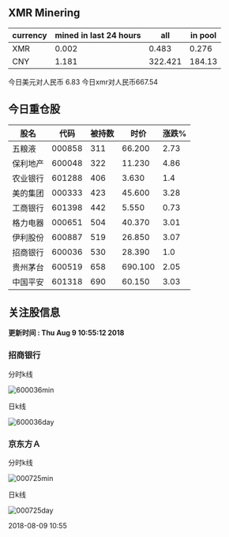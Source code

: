## XMR Minering

|currency|mined in last 24 hours|all|in pool|
|---|---|---|---|
|XMR|0.002|0.483|0.276|
|CNY|1.181|322.421|184.13|

今日美元对人民币 6.83	今日xmr对人民币667.54


## 今日重仓股 

|股名|代码|被持数|时价|涨跌%|
|---|---|---|---|---|
|五粮液|000858|311|66.200|2.73|
|保利地产|600048|322|11.230|4.86|
|农业银行|601288|406|3.630|1.4|
|美的集团|000333|423|45.600|3.28|
|工商银行|601398|442|5.550|0.73|
|格力电器|000651|504|40.370|3.01|
|伊利股份|600887|519|26.850|3.07|
|招商银行|600036|530|28.390|1.0|
|贵州茅台|600519|658|690.100|2.05|
|中国平安|601318|690|60.150|3.03|

## 关注股信息
**更新时间 : Thu Aug  9 10:55:12 2018**
### 招商银行 
分时k线

![600036min](http://image.sinajs.cn/newchart/min/n/sh600036.gif)

日k线

![600036day](http://image.sinajs.cn/newchart/daily/n/sh600036.gif)

### 京东方Ａ 
分时k线

![000725min](http://image.sinajs.cn/newchart/min/n/sz000725.gif)

日k线

![000725day](http://image.sinajs.cn/newchart/daily/n/sz000725.gif)

2018-08-09 10:55